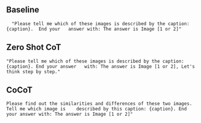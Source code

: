 ## Baseline

      "Please tell me which of these images is described by the caption: {caption}.  End your 	answer with: The answer is Image [1 or 2]"

## Zero Shot CoT

    "Please tell me which of these images is described by the caption: {caption}. End your answer 	with: The answer is Image [1 or 2], Let's think step by step."

## CoCoT

    Please find out the similarities and differences of these two images. Tell me which image is 	described by this caption: {caption}. End your answer with: The answer is Image [1 or 2]"
